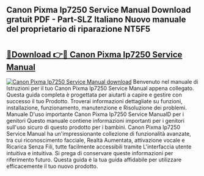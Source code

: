 ## Canon Pixma Ip7250 Service Manual Download gratuit PDF - Part-SLZ Italiano Nuovo manuale del proprietario di riparazione NT5F5

# <h2><a href="http://dfb462.blite.top/?on=Canon+Pixma+Ip7250+Service+Manual">🔗Download 👉🔴 Canon Pixma Ip7250 Service Manual</a></h2>

[![Canon Pixma Ip7250 Service Manual download](https://i.imgur.com/lujVjoI.png)](http://dfb462.blite.top/?on=Canon+Pixma+Ip7250+Service+Manual)
Benvenuto nel manuale di Istruzioni per il tuo Canon Pixma Ip7250 Service Manual appena collegato. Questa guida completa è progettata per aiutarti a capire e gestire con successo il tuo Prodotto. Troverai informazioni dettagliate su funzioni, installazione, funzionamento, manutenzione e Risoluzione dei problemi. Manuale D'uso importante Canon Pixma Ip7250 Service ManualD per i genitori Questo manuale contiene informazioni importanti per i genitori sull'uso sicuro di questo prodotto per i bambini. Canon Pixma Ip7250 Service Manual ha un'impressionante collezione di funzionalità avanzate, tra cui riconoscimento facciale, Realtà Aumentata, attivazione vocale e Ricarica Senza Fili, tutte facilmente accessibili tramite L'interfaccia utente intuitiva e intuitiva. Si prega di conservare queste informazioni per riferimento futuro. Questa guida è la tua guida affidabile per utilizzare efficacemente il tuo nuovo prodotto.
